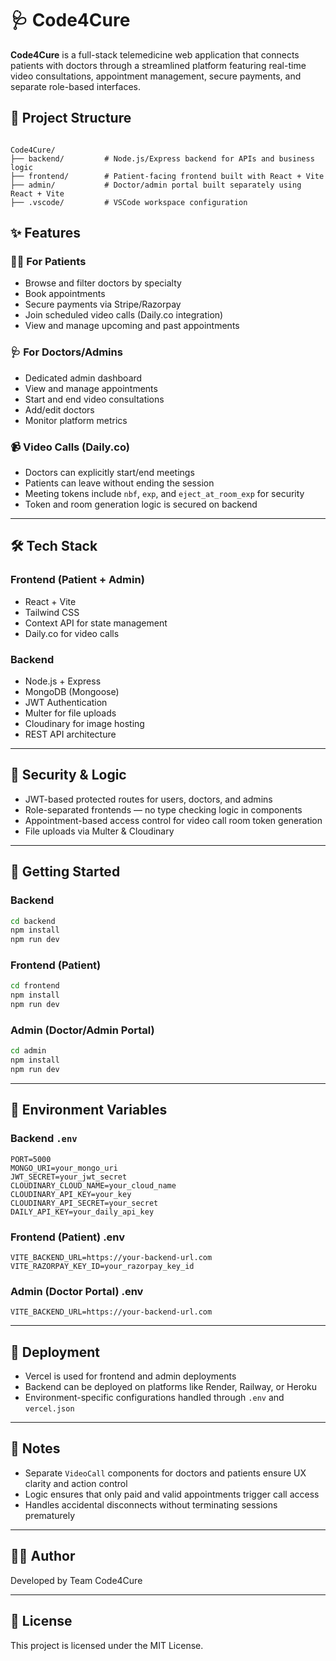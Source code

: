 # 🩺 Code4Cure

**Code4Cure** is a full-stack telemedicine web application that connects patients with doctors through a streamlined platform featuring real-time video consultations, appointment management, secure payments, and separate role-based interfaces.

## 📁 Project Structure

```

Code4Cure/
├── backend/         # Node.js/Express backend for APIs and business logic
├── frontend/        # Patient-facing frontend built with React + Vite
├── admin/           # Doctor/admin portal built separately using React + Vite
├── .vscode/         # VSCode workspace configuration

```

## ✨ Features

### 👨‍⚕️ For Patients
- Browse and filter doctors by specialty
- Book appointments
- Secure payments via Stripe/Razorpay
- Join scheduled video calls (Daily.co integration)
- View and manage upcoming and past appointments

### 🩺 For Doctors/Admins
- Dedicated admin dashboard
- View and manage appointments
- Start and end video consultations
- Add/edit doctors
- Monitor platform metrics

### 📹 Video Calls (Daily.co)
- Doctors can explicitly start/end meetings
- Patients can leave without ending the session
- Meeting tokens include `nbf`, `exp`, and `eject_at_room_exp` for security
- Token and room generation logic is secured on backend

---

## 🛠️ Tech Stack

### Frontend (Patient + Admin)
- React + Vite
- Tailwind CSS
- Context API for state management
- Daily.co for video calls

### Backend
- Node.js + Express
- MongoDB (Mongoose)
- JWT Authentication
- Multer for file uploads
- Cloudinary for image hosting
- REST API architecture

---

## 🔐 Security & Logic

- JWT-based protected routes for users, doctors, and admins
- Role-separated frontends — no type checking logic in components
- Appointment-based access control for video call room token generation
- File uploads via Multer & Cloudinary

---

## 🚀 Getting Started

### Backend

```bash
cd backend
npm install
npm run dev
````

### Frontend (Patient)

```bash
cd frontend
npm install
npm run dev
```

### Admin (Doctor/Admin Portal)

```bash
cd admin
npm install
npm run dev
```

---

## 🧪 Environment Variables

### Backend `.env`

```env
PORT=5000
MONGO_URI=your_mongo_uri
JWT_SECRET=your_jwt_secret
CLOUDINARY_CLOUD_NAME=your_cloud_name
CLOUDINARY_API_KEY=your_key
CLOUDINARY_API_SECRET=your_secret
DAILY_API_KEY=your_daily_api_key
```

### Frontend (Patient) .env
```env
VITE_BACKEND_URL=https://your-backend-url.com
VITE_RAZORPAY_KEY_ID=your_razorpay_key_id
```

### Admin (Doctor Portal) .env
```env
VITE_BACKEND_URL=https://your-backend-url.com
```
---

## 📂 Deployment

* Vercel is used for frontend and admin deployments
* Backend can be deployed on platforms like Render, Railway, or Heroku
* Environment-specific configurations handled through `.env` and `vercel.json`

---

## 📝 Notes

* Separate `VideoCall` components for doctors and patients ensure UX clarity and action control
* Logic ensures that only paid and valid appointments trigger call access
* Handles accidental disconnects without terminating sessions prematurely

---

## 👨‍💻 Author

Developed by Team Code4Cure

---

## 📄 License

This project is licensed under the MIT License.

```
